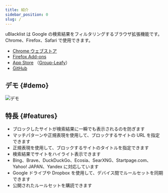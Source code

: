 ```yaml
---
title: 紹介
sidebar_position: 0
slug: /
---
```


uBlacklist は Google の検索結果をフィルタリングするブラウザ拡張機能です。Chrome、Firefox、Safari で使用できます。

- [Chrome ウェブストア](https://chrome.google.com/webstore/detail/ublacklist/pncfbmialoiaghdehhbnbhkkgmjanfhe/)
- [Firefox Add-ons](https://addons.mozilla.org/ja/firefox/addon/ublacklist/)
- [App Store](https://apps.apple.com/jp/app/ublacklist-for-safari/id1547912640) （[Group-Leafy](https://github.com/HoneyLuka/uBlacklist/tree/safari-port/safari-project)）
- [GitHub](https://github.com/iorate/ublacklist)

## デモ {#demo}

![デモ](/img/demo.gif)

## 特長 {#features}

- ブロックしたサイトが検索結果に一瞬でも表示されるのを防ぎます
- マッチパターンや正規表現を使用して、ブロックするサイトの URL を指定できます
- 正規表現を使用して、ブロックするサイトのタイトルを指定できます
- 検索結果でサイトをハイライト表示できます
- Bing、Brave、DuckDuckGo、Ecosia、SearXNG、Startpage.com、Yahoo! JAPAN、Yandex に対応しています
- Google ドライブや Dropbox を使用して、デバイス間でルールセットを同期できます
- 公開されたルールセットを購読できます
